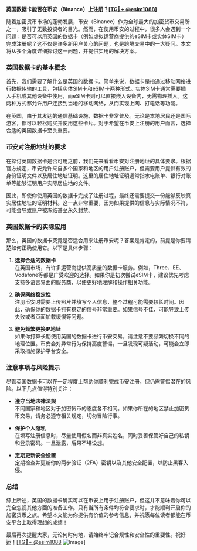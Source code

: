 **英国数据卡能否在币安（Binance）上注册？[[TG💪+ @esim1088](https://t.me/s/esim1088)]**

随着加密货币市场的蓬勃发展，币安（Binance）作为全球最大的加密货币交易所之一，吸引了无数投资者的目光。然而，在使用币安的过程中，很多人会遇到一个问题：是否可以用英国的数据卡（例如虚拟运营商提供的eSIM卡或实体SIM卡）完成注册呢？这不仅是许多新用户关心的问题，也是跨境交易中的一大疑问。本文将从多个角度详细探讨这一问题，并提供实用的解决方案。

### 英国数据卡的基本概念

首先，我们需要了解什么是英国的数据卡。简单来说，数据卡是指通过移动网络进行数据传输的工具，包括实体SIM卡和eSIM卡两种形式。实体SIM卡通常需要插入手机或其他设备中使用，而eSIM卡则可以直接嵌入设备内，无需物理插入。这两种方式都允许用户连接到当地的移动网络，从而实现上网、打电话等功能。

在英国，由于其发达的通信基础设施，数据卡非常普及。无论是本地居民还是国际游客，都可以轻松购买并使用这些卡片。对于希望在币安上注册的用户而言，选择合适的英国数据卡至关重要。

### 币安对注册地址的要求

在探讨英国数据卡是否可用之前，我们先来看看币安对注册地址的具体要求。根据官方规定，币安允许来自多个国家和地区的用户注册账户，但需要用户提供有效的身份证明文件以及居住地址证明。这里的居住地址证明通常指水电账单、银行对账单等能够证明用户实际居住地的文件。

因此，即使你使用英国的数据卡完成了注册过程，最终还需要提交一份能够反映真实居住地址的证明材料。这一点非常重要，因为如果提供的信息与实际情况不符，可能会导致账户被冻结甚至永久封禁。

### 英国数据卡的实际应用

那么，英国的数据卡究竟是否适合用来注册币安呢？答案是肯定的，前提是你要清楚如何正确使用它。以下是具体步骤：

1. **选择合适的数据卡**  
   在英国市场，有许多运营商提供高质量的数据卡服务。例如，Three、EE、Vodafone等都是广受欢迎的选择。如果你是初次尝试eSIM卡，建议优先考虑支持多语言界面的服务商，以便更好地理解和操作相关功能。

2. **确保网络稳定性**  
   注册币安时需要上传照片并填写个人信息，整个过程可能需要较长时间。因此，确保你的数据卡拥有稳定的信号非常重要。如果信号不佳，可能导致上传失败或者页面加载缓慢等问题。

3. **避免频繁更换IP地址**  
   如果你打算长期使用英国的数据卡进行币安交易，请注意不要频繁切换不同的地理位置。币安会对异常行为保持高度警惕，一旦发现可疑活动，可能会立即采取措施保护平台安全。

### 注意事项与风险提示

尽管英国数据卡可以在一定程度上帮助你顺利完成币安注册，但仍需警惕潜在的风险。以下几点值得特别关注：

- **遵守当地法律法规**  
  不同国家和地区对于加密货币的态度各不相同。如果你所在的地区禁止加密货币交易，请务必遵守相关规定，切勿冒险行事。

- **保护个人隐私**  
  在填写注册信息时，尽量使用假名而非真实姓名，同时妥善保管好自己的私钥和登录密码。一旦泄露，后果不堪设想。

- **定期更新安全设置**  
  定期检查并更新你的两步验证（2FA）密钥以及其他安全配置，以防止黑客入侵。

### 总结

综上所述，英国的数据卡确实可以在币安上用于注册账户，但这并不意味着你可以完全忽视其他方面的准备工作。只有当所有条件均符合要求时，才能顺利开启你的加密货币之旅。希望本文能为你提供有价值的参考信息，并祝愿每位读者都能在币安平台上取得理想的成绩！

最后再次提醒大家，无论何时何地，请始终牢记合规性和安全性的重要性。祝好运！[[TG💪+ @esim1088](https://t.me/s/esim1088) ![Image](https://i.postimg.cc/4NQfJmqS/Snipaste-2025-05-13-00-14-12.png)]